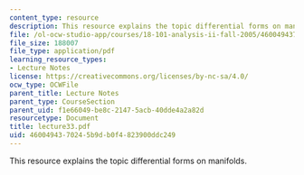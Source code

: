 ```yaml
---
content_type: resource
description: This resource explains the topic differential forms on manifolds.
file: /ol-ocw-studio-app/courses/18-101-analysis-ii-fall-2005/4600494370245b9db0f4823900ddc249_lecture33.pdf
file_size: 188007
file_type: application/pdf
learning_resource_types:
- Lecture Notes
license: https://creativecommons.org/licenses/by-nc-sa/4.0/
ocw_type: OCWFile
parent_title: Lecture Notes
parent_type: CourseSection
parent_uid: f1e66049-be8c-2147-5acb-40dde4a2a82d
resourcetype: Document
title: lecture33.pdf
uid: 46004943-7024-5b9d-b0f4-823900ddc249
---
```

This resource explains the topic differential forms on manifolds.